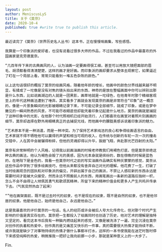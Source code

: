 ```yaml
---
layout: post
author: MeniscusLyS
title: 关于《莫奈》
date: 2020-10-4
published: true #write true to publish this article.
---
```


    最近读完了《莫奈》（世界历史名人丛书）这本书，正在慢慢啃画集，写些感悟。
    
    我算是一个印象派的爱好者，也没有说看过很多大师的作品，不过在我看过的作品中最喜欢的外国画家是克劳德莫奈。

    “几百年传下来的古典画风的人，认为油画一定要画得很工细，甚至可以用放大镜把面部的眉毛、胡须都看得清清楚楚，这样的画才是好画。而印象派的画却要求从整体去观察它，如果逼近了盯在一个局部上看，常常只能看到一堆五色杂陈的颜色。”

    以上这句话很好的概括了莫奈的绘画风格，随着他年龄的增长，他画中的颜色分界线越来越不明显，有揉成了一坨像是没有对焦的镜头拍出来的东西，神奇的是放在整幅画面中你可以辨别出那是什么东西，比如说画湖边的人就是一团黑影，画草地就是一坨绿色，在他青年时那个精细客观至上的年代这种画法遭到了唾弃。其实看多了画就会发现莫奈的画是非常符合“印象”这一概念的，像是一片景象瞬间的光影被眼睛记录下来，不可能记录全部细节，就成了印象，或是在梦中撇见的一瞬间熟悉的风景，不可能尽收眼底但却能凭着印象记起是什么地方。莫奈的画就是捕捉了这种印象中的光影，在他那个时代照相机已经开始流行，人们都喜欢在画室对着照片刻画画的细节，莫奈却选择在野外用眼睛真正的去捕捉光线，而他画中的朦胧美感诉说着印象派的魅力。

    “艺术原本不是一种消遣，而是一种冲突。为了保持艺术家纯洁的良心和争得绘画语言的自由，艺术家就不得不牺牲他可以赢得的声望和相当可观的收入，在传统与创新的车轮一次一次的撞击交错中，人在其中会被辗得粉碎，但他的灵魂却得以升华，振翅飞翔，奔赴那光芒四射的太阳。”

    莫奈有非常鲜明的个人风格，记得我以前画油画的时候老师教我们用褐色打底，但是莫奈拒绝这种古典的画法，他认为褐色会毁了光的美感，因为光本身就是缤纷的，数在傍晚的时候是蓝色的，在艳阳下是金色的，我看一些莫奈时代之前的写实油画作品确实有种灰蒙蒙的感觉，莫奈从这些作品中学到了很多绘画技巧，但他从来都没有舍弃自己对光的理解，他花费了一生，打破了当时绘画观念的固执和对印象派的偏见，开辟出属于自己的画派，不禁让人感叹新的东西永远是需要时间才能被大众接受，然而永远不照搬前人的东西，用画笔画出一条新的道路后独树一帜，怎么不会不由得让人倾佩其勇气和歌颂其精神，所留下来的精神价值会和更多人产生共鸣并传承下去。（气氛突然热血了起来）

    “”他在画架面前，既不是过去时代的奴隶，也不是现在的奴隶，既不是自然的奴隶，也不是他邻居的奴隶。他是他自己，始终是他自己，永远是他自己。”

    这是我最喜欢的评价莫奈的一句话，名人的经历或许会被后人夸大化传奇化，但对那个时代产生影响的价值是真实存在的，莫奈把一生都投入了绘画同时也创造了历史，他对艺术的理解是独特又坚定的，看完这本书后我有一种脑内燃烧起来的感觉，又像是被洗涤了一遍，完全沉浸在莫奈对创作的执着和热爱中，创作真的是又痛苦又快乐的一件事，真的需要很大热情才能持续不断，或许我就是缺少了对事物持续的热情才做什么事都半打水，这样的一本书使我能在迷茫时暂时停下来感受纯粹的热爱，稍微推我一把好让我向前挪一小步，那就是某种意义上的一大步了。

Fin.
